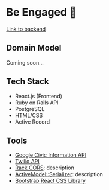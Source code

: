 Be Engaged 👀
========================

[Link to backend](https://github.com/stephaniezou1/news_backend)

## Domain Model
Coming soon...

## Tech Stack
* React.js (Frontend)
* Ruby on Rails API
* PostgreSQL
* HTML/CSS
* Active Record

## Tools
* [Google Civic Information API](https://developers.google.com/civic-information)
* [Twilio API](https://www.twilio.com/)
* [Rack CORS](https://github.com/cyu/rack-cors): description
* [ActiveModel::Serializer](https://github.com/rails-api/active_model_serializers): description
* [Bootstrap React CSS Library](https://react-bootstrap.netlify.app/)

